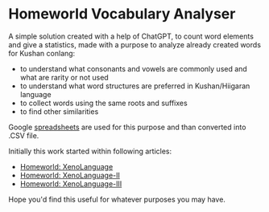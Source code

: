 # Homeworld Vocabulary Analyser

A simple solution created with a help of ChatGPT, to count word elements and give a statistics, made with a purpose to analyze already created words for Kushan conlang:
  - to understand what consonants and vowels are commonly used and what are rarity or not used
  - to understand what word structures are preferred in Kushan/Hiigaran language
  - to collect words using the same roots and suffixes
  - to find other similarities

Google [spreadsheets]([https://pages.github.com/](https://docs.google.com/spreadsheets/d/1Zb5Y1ee2zTvkYHdkAwAExr8cWcW0_cjyZhO1ZbHmXII/edit?usp=sharing)) are used for this purpose and than converted into .CSV file.

Initially this work started within following articles:
- [Homeworld: XenoLanguage](https://www.moddb.com/members/amddred/blogs/homeworld-xenolanguage)
- [Homeworld: XenoLanguage-II]([https://www.moddb.com/members/amddred/blogs/homeworld-xenolanguage-ii)
- [Homeworld: XenoLanguage-III](https://www.moddb.com/members/amddred/blogs/homeworld-xenolanguage-iii)

Hope you'd find this useful for whatever purposes you may have.
